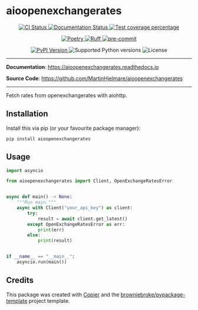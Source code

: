 # aioopenexchangerates

<p align="center">
  <a href="https://github.com/MartinHjelmare/aioopenexchangerates/actions/workflows/ci.yml?query=branch%3Amain">
    <img src="https://img.shields.io/github/actions/workflow/status/MartinHjelmare/aioopenexchangerates/ci.yml?branch=main&label=CI&logo=github&style=flat-square" alt="CI Status" >
  </a>
  <a href="https://aioopenexchangerates.readthedocs.io">
    <img src="https://img.shields.io/readthedocs/aioopenexchangerates.svg?logo=read-the-docs&logoColor=fff&style=flat-square" alt="Documentation Status">
  </a>
  <a href="https://codecov.io/gh/MartinHjelmare/aioopenexchangerates">
    <img src="https://img.shields.io/codecov/c/github/MartinHjelmare/aioopenexchangerates.svg?logo=codecov&logoColor=fff&style=flat-square" alt="Test coverage percentage">
  </a>
</p>
<p align="center">
  <a href="https://python-poetry.org/">
    <img src="https://img.shields.io/endpoint?url=https://python-poetry.org/badge/v0.json" alt="Poetry">
  </a>
  <a href="https://github.com/astral-sh/ruff">
    <img src="https://img.shields.io/endpoint?url=https://raw.githubusercontent.com/astral-sh/ruff/main/assets/badge/v2.json" alt="Ruff">
  </a>
  <a href="https://github.com/pre-commit/pre-commit">
    <img src="https://img.shields.io/badge/pre--commit-enabled-brightgreen?logo=pre-commit&logoColor=white&style=flat-square" alt="pre-commit">
  </a>
</p>
<p align="center">
  <a href="https://pypi.org/project/aioopenexchangerates/">
    <img src="https://img.shields.io/pypi/v/aioopenexchangerates.svg?logo=python&logoColor=fff&style=flat-square" alt="PyPI Version">
  </a>
  <img src="https://img.shields.io/pypi/pyversions/aioopenexchangerates.svg?style=flat-square&logo=python&amp;logoColor=fff" alt="Supported Python versions">
  <img src="https://img.shields.io/pypi/l/aioopenexchangerates.svg?style=flat-square" alt="License">
</p>

---

**Documentation**: <a href="https://aioopenexchangerates.readthedocs.io" target="_blank">https://aioopenexchangerates.readthedocs.io </a>

**Source Code**: <a href="https://github.com/MartinHjelmare/aioopenexchangerates" target="_blank">https://github.com/MartinHjelmare/aioopenexchangerates </a>

---

Fetch rates from openexchangerates with aiohttp.

## Installation

Install this via pip (or your favourite package manager):

`pip install aioopenexchangerates`

## Usage

```py
import asyncio

from aioopenexchangerates import Client, OpenExchangeRatesError


async def main() -> None:
    """Run main."""
    async with Client("your_api_key") as client:
        try:
            result = await client.get_latest()
        except OpenExchangeRatesError as err:
            print(err)
        else:
            print(result)


if __name__ == "__main__":
    asyncio.run(main())
```

## Credits

This package was created with
[Copier](https://copier.readthedocs.io/) and the
[browniebroke/pypackage-template](https://github.com/browniebroke/pypackage-template)
project template.
